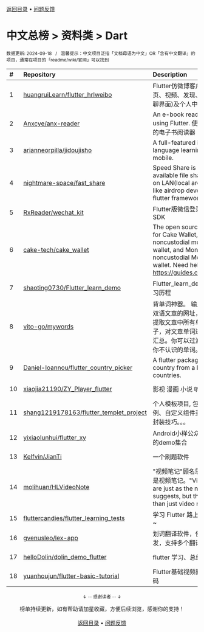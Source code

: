 <a href="https://gitee.com/GrowingGit/GitHub-Chinese-Top-Charts#github中文排行榜">返回目录</a> • <a href="/content/docs/feedback.md">问题反馈</a>

# 中文总榜 > 资料类 > Dart
<sub>数据更新: 2024-09-18&nbsp;&nbsp;&nbsp;/&nbsp;&nbsp;&nbsp;温馨提示：中文项目泛指「文档母语为中文」OR「含有中文翻译」的项目，通常在项目的「readme/wiki/官网」可以找到</sub>

|#|Repository|Description|Stars|Updated|
|:-|:-|:-|:-|:-|
|1|[huangruiLearn/flutter_hrlweibo](https://github.com/huangruiLearn/flutter_hrlweibo)|Flutter仿微博客户端,  包含首页、视频、发现、消息(仿微博聊界面)及个人中心模块|2798|2024-05-22|
|2|[Anxcye/anx-reader](https://github.com/Anxcye/anx-reader)|An e-book reader written using Flutter. 使用Flutter编写的电子书阅读器|1489|2024-09-06|
|3|[arianneorpilla/jidoujisho](https://github.com/arianneorpilla/jidoujisho)|A full-featured immersion language learning suite for mobile.|916|2024-08-10|
|4|[nightmare-space/fast_share](https://github.com/nightmare-space/fast_share)|Speed Share is a highly available file sharing terminal on LAN(local area network) like airdrop developed by flutter framework.|879|2024-09-03|
|5|[RxReader/wechat_kit](https://github.com/RxReader/wechat_kit)|Flutter版微信登录/分享/支付 SDK|712|2024-04-08|
|6|[cake-tech/cake_wallet](https://github.com/cake-tech/cake_wallet)|The open source repository for Cake Wallet, a noncustodial multi-currency wallet, and Monero.com, a noncustodial Monero-only wallet. Need help? Check out https://guides.cakewallet.com|637|2024-09-17|
|7|[shaoting0730/Flutter_learn_demo](https://github.com/shaoting0730/Flutter_learn_demo)|Flutter_learn_demo  Flutter学习历程|224|2024-09-12|
|8|[vito-go/mywords](https://github.com/vito-go/mywords)|背单词神器。 输入一个英语或双语文章的网址，本工具将自动提取文章中所有单词及其所在句子，对文章单词进行去重、统计汇总。你可以过滤筛选只显示出你不认识的单词。|177|2024-09-16|
|9|[Daniel-Ioannou/flutter_country_picker](https://github.com/Daniel-Ioannou/flutter_country_picker)|A flutter package to select a country from a list of countries.|120|2024-08-16|
|10|[xiaojia21190/ZY_Player_flutter](https://github.com/xiaojia21190/ZY_Player_flutter)|影视 漫画 小说 听书 |75|2024-09-14|
|11|[shang1219178163/flutter_templet_project](https://github.com/shang1219178163/flutter_templet_project)| 个人模板项目, 包含组件使用示例、自定义组件封装、代码优化封装技巧。。。|69|2024-09-15|
|12|[yixiaolunhui/flutter_xy](https://github.com/yixiaolunhui/flutter_xy)|Android小样公众号对应Flutter的demo集合|46|2024-08-18|
|13|[Kelfvin/JianTi](https://github.com/Kelfvin/JianTi)|一个刷题软件|27|2024-06-20|
|14|[molihuan/HLVideoNote](https://github.com/molihuan/HLVideoNote)|"视频笔记"顾名思义，但不仅仅是视频笔记。"Video notes" are just as the name suggests, but they are more than just video notes.|22|2024-05-24|
|15|[fluttercandies/flutter_learning_tests](https://github.com/fluttercandies/flutter_learning_tests)|学习 Flutter 路上的点滴及小测~|17|2024-06-24|
|16|[gvenusleo/lex-app](https://github.com/gvenusleo/lex-app)|划词翻译软件，使用 Flutter 开发，支持多个翻译模型|16|2024-06-06|
|17|[helloDolin/dolin_demo_flutter](https://github.com/helloDolin/dolin_demo_flutter)|flutter 学习、总结、提高|12|2024-09-14|
|18|[yuanhoujun/flutter-basic-tutorial](https://github.com/yuanhoujun/flutter-basic-tutorial)|Flutter基础视频教程课件以及源码|9|2024-06-04|

<div align="center">
    <p><sub>↓ -- 感谢读者 -- ↓</sub></p>
    榜单持续更新，如有帮助请加星收藏，方便后续浏览，感谢你的支持！
</div>

<br/>

<div align="center"><a href="https://gitee.com/GrowingGit/GitHub-Chinese-Top-Charts#github中文排行榜">返回目录</a> • <a href="/content/docs/feedback.md">问题反馈</a></div>

